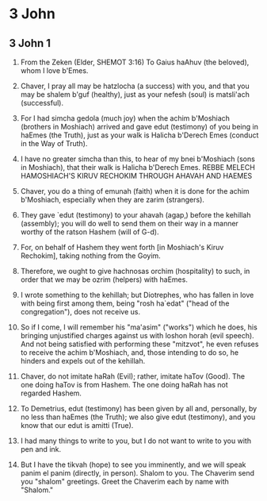 # 3 John

## 3 John 1

1.  From the Zeken (Elder, SHEMOT 3:16) To Gaius haAhuv (the beloved), whom I love b'Emes.

2. Chaver, I pray all may be hatzlocha (a success) with you, and that you may be shalem b'guf (healthy), just as your nefesh (soul) is matsli'ach (successful).

3.  For I had simcha gedola (much joy) when the achim b'Moshiach (brothers in Moshiach) arrived and gave edut (testimony) of you being in haEmes (the Truth), just as your walk is Halicha b'Derech Emes (conduct in the Way of Truth).

4.  I have no greater simcha than this, to hear of my bnei b'Moshiach (sons in Moshiach), that their walk is Halicha b'Derech Emes. 
 REBBE MELECH HAMOSHIACH'S KIRUV RECHOKIM                   THROUGH AHAVAH AND HAEMES

5.  Chaver, you do a thing of emunah (faith) when it is done for the achim b'Moshiach, especially when they are zarim (strangers).

6. They gave `edut (testimony) to your ahavah (agap‚) before the kehillah (assembly); you will do well to send them on their way in a manner worthy of the ratson Hashem (will of G-d).

7.  For, on behalf of Hashem they went forth [in Moshiach's Kiruv Rechokim], taking nothing from the Goyim.

8. Therefore, we ought to give hachnosas orchim (hospitality) to such, in order that we may be ozrim (helpers) with haEmes.

9.  I wrote something to the kehillah; but Diotrephes, who has fallen in love with being first among them, being "rosh ha`edat" ("head of the congregation"), does not receive us.

10. So if I come, I will remember his "ma'asim" ("works") which he does, his bringing unjustified charges against us with loshon horah (evil speech).  And not being satisfied with performing these "mitzvot", he even refuses to receive the achim b'Moshiach, and, those intending to do so, he hinders and expels out of the kehillah.

11.  Chaver, do not imitate haRah (Evil); rather, imitate haTov (Good).  The one doing haTov is from Hashem.  The one doing haRah has not regarded Hashem.

12.  To Demetrius, edut (testimony) has been given by all and, personally, by no less than haEmes (the Truth); we also give edut (testimony), and you know that our edut is amitti (True).

13. I had many things to write to you, but I do not want to write to you with pen and ink.

14. But I have the tikvah (hope) to see you imminently, and we will speak panim el panim (directly, in person).  Shalom to you.  The Chaverim send you "shalom" greetings.  Greet the Chaverim each by name with "Shalom."